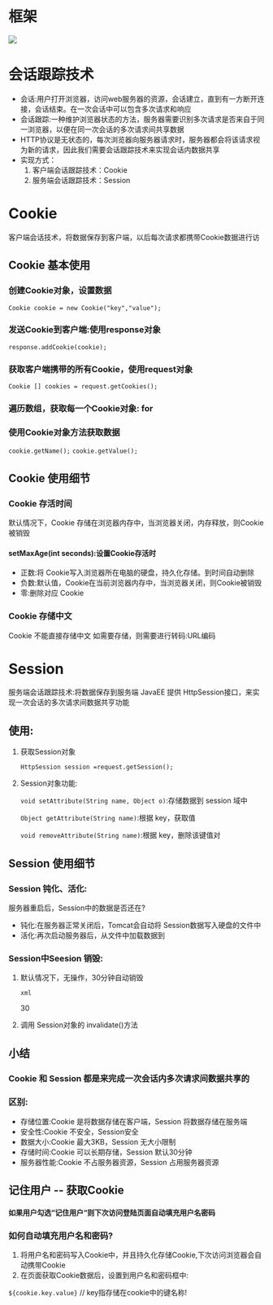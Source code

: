 # 框架

![](C:\Users\17811\AppData\Roaming\Typora\typora-user-images\image-20250322162516036.png)

# 会话跟踪技术

- 会话:用户打开浏览器，访问web服务器的资源，会话建立，直到有一方断开连接，会话结束。在一次会话中可以包含多次请求和响应
- 会话跟踪:一种维护浏览器状态的方法，服务器需要识别多次请求是否来自于同一浏览器，以便在同一次会话的多次请求间共享数据
- HTTP协议是无状态的，每次浏览器向服务器请求时，服务器都会将该请求视为新的请求，因此我们需要会话跟踪技术来实现会话内数据共享
- 实现方式：
  1. 客户端会话跟踪技术：Cookie
  2. 服务端会话跟踪技术：Session

# Cookie

客户端会话技术，将数据保存到客户端，以后每次请求都携带Cookie数据进行访

## Cookie 基本使用

### 创建Cookie对象，设置数据

`Cookie cookie = new Cookie("key","value");`

### 发送Cookie到客户端:使用response对象

`response.addCookie(cookie);`

### 获取客户端携带的所有Cookie，使用request对象

`Cookie [] cookies = request.getCookies();`

### 遍历数组，获取每一个Cookie对象: for

### 使用Cookie对象方法获取数据

`cookie.getName();`
`cookie.getValue();`

## Cookie 使用细节

### Cookie 存活时间

默认情况下，Cookie 存储在浏览器内存中，当浏览器关闭，内存释放，则Cookie被销毁

#### setMaxAge(int seconds):设置Cookie存活时

- 正数:将 Cookie写入浏览器所在电脑的硬盘，持久化存储。到时间自动删除
- 负数:默认值，Cookie在当前浏览器内存中，当浏览器关闭，则Cookie被销毁
- 零:删除对应 Cookie

### Cookie 存储中文

Cookie 不能直接存储中文
如需要存储，则需要进行转码:URL编码

# Session

服务端会话跟踪技术:将数据保存到服务端
JavaEE 提供 HttpSession接口，来实现一次会话的多次请求间数据共亨功能

## 使用:

1. 获取Session对象

   `HttpSession session =request.getSession();`

2. Session对象功能:

   `void setAttribute(String name, Object o)`:存储数据到 session 域中

   `Object getAttribute(String name)`:根据 key，获取值

   `void removeAttribute(String name)`:根据 key，删除该键值对

## Session 使用细节

### Session 钝化、活化:

服务器重启后，Session中的数据是否还在?

- 钝化:在服务器正常关闭后，Tomcat会自动将 Session数据写入硬盘的文件中
- 活化:再次启动服务器后，从文件中加载数据到

### Session中Seesion 销毁:

1. 默认情况下，无操作，30分钟自动销毁

   `xml`

   <session-config>
   <session-timeout>30</session-timeout></session-config>

2. 调用 Session对象的 invalidate()方法

## 小结

### Cookie 和 Session 都是来完成一次会话内多次请求间数据共享的

### 区别:

- 存储位置:Cookie 是将数据存储在客户端，Session 将数据存储在服务端
- 安全性:Cookie 不安全，Session安全
- 数据大小:Cookie 最大3KB，Session 无大小限制
- 存储时间:Cookie 可以长期存储，Session 默认30分钟
- 服务器性能:Cookie 不占服务器资源，Session 占用服务器资源

## 记住用户 -- 获取Cookie

#### 如果用户勾选“记住用户“则下次访问登陆页面自动填充用户名密码

### 如何自动填充用户名和密码?

1. 将用户名和密码写入Cookie中，并且持久化存储Cookie,下次访问浏览器会自动携带Cookie
2. 在页面获取Cookie数据后，设置到用户名和密码框中:

`${cookie.key.value}` // key指存储在cookie中的键名称!

